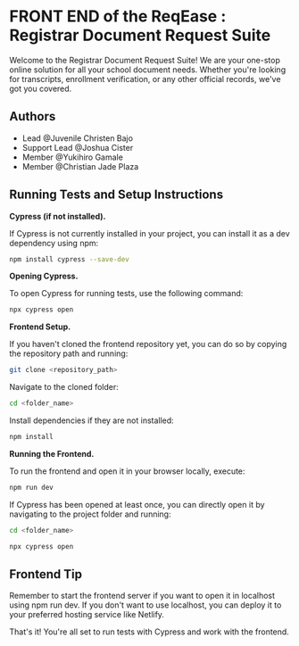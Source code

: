 # FRONT END of the ReqEase : Registrar Document Request Suite

Welcome to the Registrar Document Request Suite! We are your one-stop online solution for all your school document needs. Whether you're looking for transcripts, enrollment verification, or any other official records, we've got you covered. 

## Authors

- Lead @Juvenile Christen Bajo
- Support Lead @Joshua Cister
- Member @Yukihiro Gamale
- Member @Christian Jade Plaza

## Running Tests and Setup Instructions

**Cypress (if not installed).**

If Cypress is not currently installed in your project, you can install it as a dev dependency using npm:

```bash
npm install cypress --save-dev
```

**Opening Cypress.**

To open Cypress for running tests, use the following command:

```bash
npx cypress open
```

**Frontend Setup.**

If you haven't cloned the frontend repository yet, you can do so by copying the repository path and running:

```bash
git clone <repository_path>
```

Navigate to the cloned folder:

```bash
cd <folder_name>
```

Install dependencies if they are not installed:

```bash
npm install
```

**Running the Frontend.**

To run the frontend and open it in your browser locally, execute:

```bash
npm run dev
```

If Cypress has been opened at least once, you can directly open it by navigating to the project folder and running:

```bash
cd <folder_name>
```
```bash
npx cypress open
```

## Frontend Tip

Remember to start the frontend server if you want to open it in localhost using npm run dev. If you don't want to use localhost, you can deploy it to your preferred hosting service like Netlify.

That's it! You're all set to run tests with Cypress and work with the frontend.
